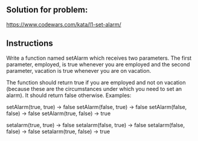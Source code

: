 ## Solution for problem:

https://www.codewars.com/kata/l1-set-alarm/

## Instructions

Write a function named setAlarm which receives two parameters. The first parameter, employed, is true whenever you are employed and the second parameter, vacation is true whenever you are on vacation.

The function should return true if you are employed and not on vacation (because these are the circumstances under which you need to set an alarm). It should return false otherwise. Examples:

setAlarm(true, true) -> false setAlarm(false, true) -> false setAlarm(false, false) -> false setAlarm(true, false) -> true

setalarm(true, true) -> false
setalarm(false, true) -> false
setalarm(false, false) -> false
setalarm(true, false) -> true